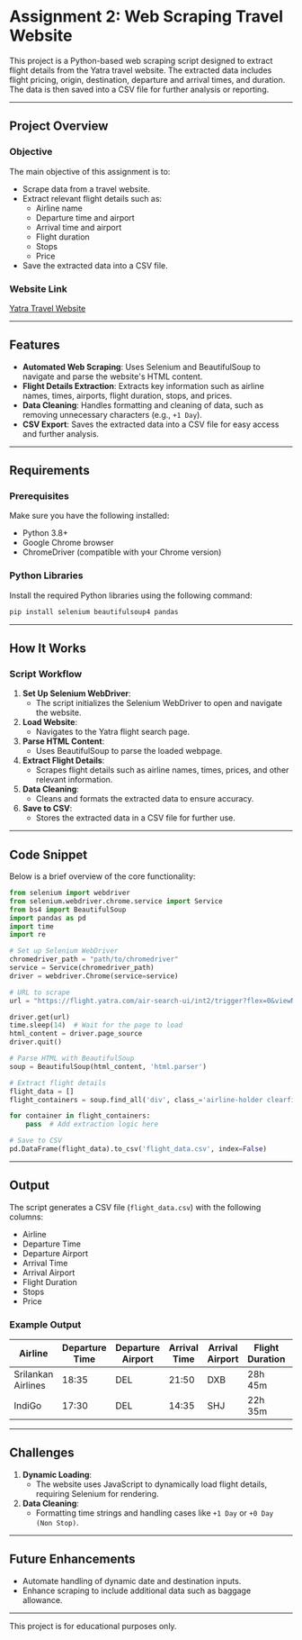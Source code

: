 # Assignment 2: Web Scraping Travel Website

This project is a Python-based web scraping script designed to extract flight details from the Yatra travel website. The extracted data includes flight pricing, origin, destination, departure and arrival times, and duration. The data is then saved into a CSV file for further analysis or reporting.

---

## Project Overview

### Objective
The main objective of this assignment is to:
- Scrape data from a travel website.
- Extract relevant flight details such as:
  - Airline name
  - Departure time and airport
  - Arrival time and airport
  - Flight duration
  - Stops
  - Price
- Save the extracted data into a CSV file.

### Website Link
[Yatra Travel Website](https://www.yatra.com/react-home?utm_source=google&utm_medium=search&utm_campaign=brand&_gcl&utm_source=google&utm_medium=cpc&utm_campaign=&gad_source=1&gclid=CjwKCAiAnKi8BhB0EiwA58DA4Zz-7jGgd_iYFy2_G24BxbawgSlicnOm4iTH-cmkuU-DhZODRfFNjhoCEDgQAvD_BwE)

---

## Features
- **Automated Web Scraping**: Uses Selenium and BeautifulSoup to navigate and parse the website's HTML content.
- **Flight Details Extraction**: Extracts key information such as airline names, times, airports, flight duration, stops, and prices.
- **Data Cleaning**: Handles formatting and cleaning of data, such as removing unnecessary characters (e.g., `+1 Day`).
- **CSV Export**: Saves the extracted data into a CSV file for easy access and further analysis.

---

## Requirements

### Prerequisites
Make sure you have the following installed:
- Python 3.8+
- Google Chrome browser
- ChromeDriver (compatible with your Chrome version)

### Python Libraries
Install the required Python libraries using the following command:
```bash
pip install selenium beautifulsoup4 pandas
```

---

## How It Works

### Script Workflow
1. **Set Up Selenium WebDriver**:
   - The script initializes the Selenium WebDriver to open and navigate the website.
2. **Load Website**:
   - Navigates to the Yatra flight search page.
3. **Parse HTML Content**:
   - Uses BeautifulSoup to parse the loaded webpage.
4. **Extract Flight Details**:
   - Scrapes flight details such as airline names, times, prices, and other relevant information.
5. **Data Cleaning**:
   - Cleans and formats the extracted data to ensure accuracy.
6. **Save to CSV**:
   - Stores the extracted data in a CSV file for further use.

---

## Code Snippet
Below is a brief overview of the core functionality:

```python
from selenium import webdriver
from selenium.webdriver.chrome.service import Service
from bs4 import BeautifulSoup
import pandas as pd
import time
import re

# Set up Selenium WebDriver
chromedriver_path = "path/to/chromedriver"
service = Service(chromedriver_path)
driver = webdriver.Chrome(service=service)

# URL to scrape
url = "https://flight.yatra.com/air-search-ui/int2/trigger?flex=0&viewName=normal&source=fresco-flights&type=O&class=Economy&ADT=1&CHD=0&INF=0&noOfSegments=1&origin=DEL&originCountry=IN&destination=DXB&destinationCountry=AE&flight_depart_date=18/01/2025&arrivalDate="

driver.get(url)
time.sleep(14)  # Wait for the page to load
html_content = driver.page_source
driver.quit()

# Parse HTML with BeautifulSoup
soup = BeautifulSoup(html_content, 'html.parser')

# Extract flight details
flight_data = []
flight_containers = soup.find_all('div', class_='airline-holder clearfix')

for container in flight_containers:
    pass  # Add extraction logic here

# Save to CSV
pd.DataFrame(flight_data).to_csv('flight_data.csv', index=False)
```

---

## Output
The script generates a CSV file (`flight_data.csv`) with the following columns:
- Airline
- Departure Time
- Departure Airport
- Arrival Time
- Arrival Airport
- Flight Duration
- Stops
- Price

### Example Output
| Airline           | Departure Time | Departure Airport | Arrival Time | Arrival Airport | Flight Duration | Stops    | Price   |
|-------------------|----------------|-------------------|--------------|-----------------|-----------------|----------|---------|
| Srilankan Airlines| 18:35          | DEL               | 21:50        | DXB             | 28h 45m         | 1 Stop   | 25,662  |
| IndiGo            | 17:30          | DEL               | 14:35        | SHJ             | 22h 35m         | 1 Stop   | 25,677  |

---

## Challenges
1. **Dynamic Loading**:
   - The website uses JavaScript to dynamically load flight details, requiring Selenium for rendering.
2. **Data Cleaning**:
   - Formatting time strings and handling cases like `+1 Day` or `+0 Day (Non Stop)`.

---

## Future Enhancements
- Automate handling of dynamic date and destination inputs.
- Enhance scraping to include additional data such as baggage allowance.

---

This project is for educational purposes only.

